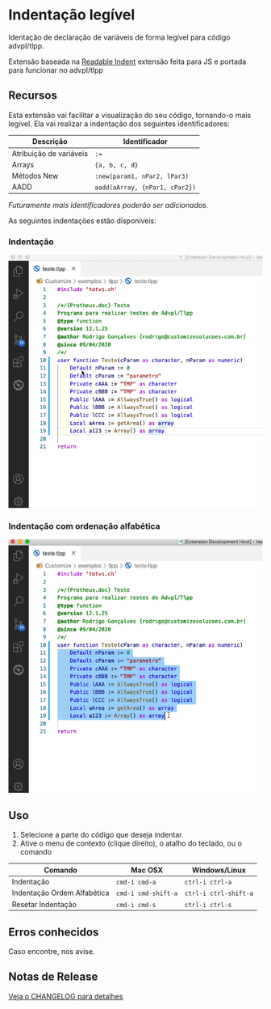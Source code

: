 <!-- [![Commitizen friendly](https://img.shields.io/badge/commitizen-friendly-brightgreen.svg)](http://commitizen.github.io/cz-cli/) -->

# Indentação legível

Identação de declaração de variáveis de forma legível para código advpl/tlpp.

Extensão baseada na [Readable Indent](https://marketplace.visualstudio.com/items?itemName=cnojima.readable-indent) extensão feita para JS e portada para funcionar no advpl/tlpp

## Recursos

Esta extensão vai facilitar a visualização do seu código, tornando-o mais legível. Ela vai realizar a indentação dos seguintes identificadores:

| Descrição                     | Identificador                  |
|------------------------------	|------------------------------- |
| Atribuição de variáveis       | `:=`       	                 |
| Arrays  	                    | `{a, b, c, d}` 	             |
| Métodos New                   | `:new(param1, nPar2, lPar3)`   |
| AADD                          | `aadd(aArray, {nPar1, cPar2})` |


*Futuramente mais identificadores poderão ser adicionados.*

As seguintes indentações estão disponíveis:

### Indentação
![left-justified](docs/indent.gif)

### Indentação com ordenação alfabética
![left-justified](docs/indent-alpha.gif)

## Uso
1. Selecione a parte do código que deseja indentar.
2. Ative o menu de contexto (clique direito), o atalho do teclado, ou o comando

| Comando                      	| Mac OSX             	| Windows/Linux         	|
|------------------------------	|---------------------	|-----------------------	|
| Indentação                    | `cmd-i cmd-a`       	| `ctrl-i ctrl-a`       	|
| Indentação Ordem Alfabética  	| `cmd-i cmd-shift-a` 	| `ctrl-i ctrl-shift-a` 	|
| Resetar Indentação            | `cmd-i cmd-s`       	| `ctrl-i ctrl-s`       	|

## Erros conhecidos

Caso encontre, nos avise.

## Notas de Release

[Veja o CHANGELOG para detalhes](./CHANGELOG.md)